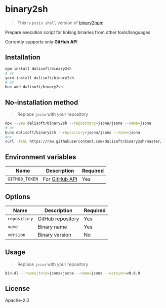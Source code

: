 # binary2sh

> This is `posix shell` version of
> [binary2npm](https://github.com/dalisoft/binary2npm)

Prepare execution script for linking binaries from other tools/languages

Currently supports only **GitHub API**

## Installation

```sh
npm install dalisoft/binary2sh
# or
yarn install dalisoft/binary2sh
# or
bun add dalisoft/binary2sh
```

## No-installation method

> Replace `jsona` with your repository

```sh
npx --yes dalisoft/binary2sh --repository=jsona/jsona --name=jsona
# or
bunx dalisoft/binary2sh --repository=jsona/jsona --name=jsona
#or
curl -fsSL https://raw.githubusercontent.com/dalisoft/binary2sh/master/bin-dl.sh | sh /dev/stdin --repository=jsona/jsona --name=jsona
```

## Environment variables

| Name           | Description                                                                                     | Required |
| -------------- | ----------------------------------------------------------------------------------------------- | -------- |
| `GITHUB_TOKEN` | For [GitHub API](https://docs.github.com/rest/overview/resources-in-the-rest-api#rate-limiting) | Yes      |

## Options

| Name         | Description       | Required |
| ------------ | ----------------- | -------- |
| `repository` | GitHub repository | Yes      |
| `name`       | Binary name       | Yes      |
| `version`    | Binary version    | No       |

## Usage

> Replace `jsona` with your repository

```sh
bin-dl --repository=jsona/jsona --name=jsona --version=v0.6.0
```

## License

Apache-2.0
